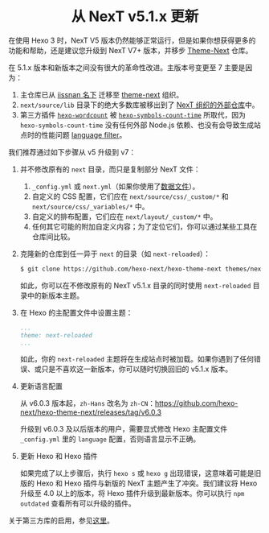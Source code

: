 <h1 align="center">从 NexT v5.1.x 更新</h1>

在使用 Hexo 3 时，NexT V5 版本仍然能够正常运行，但是如果你想获得更多的功能和帮助，还是建议您升级到 NexT V7+ 版本，并移步 [Theme-Next](https://github.com/hexo-next/hexo-theme-next) 仓库。

在 5.1.x 版本和新版本之间没有很大的革命性改进。主版本号变更至 7 主要是因为：

1. 主仓库已从 [iissnan 名下](https://github.com/iissnan/hexo-theme-next) 迁移至 [theme-next](https://github.com/theme-next) 组织。
2. `next/source/lib` 目录下的绝大多数库被移出到了 [NexT 组织的外部仓库](https://github.com/theme-next)中。
3. 第三方插件 [`hexo-wordcount`](https://github.com/willin/hexo-wordcount) 被 [`hexo-symbols-count-time`](https://github.com/hexo-next/hexo-symbols-count-time) 所取代，因为 `hexo-symbols-count-time` 没有任何外部 Node.js 依赖、也没有会导致生成站点时的性能问题 [language filter](https://github.com/willin/hexo-wordcount/issues/7)。

我们推荐通过如下步骤从 v5 升级到 v7：

1. 并不修改原有的 `next` 目录，而只是复制部分 NexT 文件：
    1. `_config.yml` 或 `next.yml`（如果你使用了[数据文件](DATA-FILES.md)）。
    2. 自定义的 CSS 配置，它们应在 `next/source/css/_custom/*` 和 `next/source/css/_variables/*` 中。
    3. 自定义的排布配置，它们应在 `next/layout/_custom/*` 中。
    4. 任何其它可能的附加自定义内容；为了定位它们，你可以通过某些工具在仓库间比较。
2. 克隆新的仓库到任一异于 `next` 的目录（如 `next-reloaded`）：
    ```sh
    $ git clone https://github.com/hexo-next/hexo-theme-next themes/next-reloaded
    ```
    如此，你可以在不修改原有的 NexT v5.1.x 目录的同时使用 `next-reloaded` 目录中的新版本主题。
3. 在 Hexo 的主配置文件中设置主题：
    ```yml
    ...
    theme: next-reloaded
    ...
    ```
    如此，你的 `next-reloaded` 主题将在生成站点时被加载。如果你遇到了任何错误、或只是不喜欢这一新版本，你可以随时切换回旧的 v5.1.x 版本。

4. 更新语言配置

    从 v6.0.3 版本起，`zh-Hans` 改名为 `zh-CN`：https://github.com/hexo-next/hexo-theme-next/releases/tag/v6.0.3

    升级到 v6.0.3 及以后版本的用户，需要显式修改 Hexo 主配置文件 `_config.yml` 里的 `language` 配置，否则语言显示不正确。
5. 更新 Hexo 和 Hexo 插件

    如果完成了以上步骤后，执行 `hexo s` 或 `hexo g` 出现错误，这意味着可能是旧版的 Hexo 和 Hexo 插件与新版的 NexT 主题产生了冲突。我们建议将 Hexo 升级至 4.0 以上的版本，将 Hexo 插件升级到最新版本。你可以执行 `npm outdated` 查看所有可以升级的插件。

关于第三方库的启用，参见[这里](https://github.com/hexo-next/hexo-theme-next/blob/master/docs/zh-CN/INSTALLATION.md#插件)。
